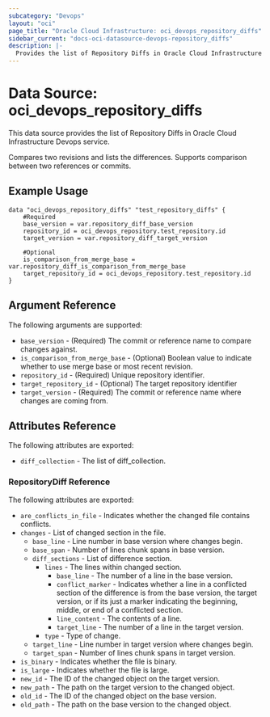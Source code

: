 ```yaml
---
subcategory: "Devops"
layout: "oci"
page_title: "Oracle Cloud Infrastructure: oci_devops_repository_diffs"
sidebar_current: "docs-oci-datasource-devops-repository_diffs"
description: |-
  Provides the list of Repository Diffs in Oracle Cloud Infrastructure Devops service
---
```


# Data Source: oci_devops_repository_diffs
This data source provides the list of Repository Diffs in Oracle Cloud Infrastructure Devops service.

Compares two revisions and lists the differences. Supports comparison between two references or commits.


## Example Usage

```hcl
data "oci_devops_repository_diffs" "test_repository_diffs" {
	#Required
	base_version = var.repository_diff_base_version
	repository_id = oci_devops_repository.test_repository.id
	target_version = var.repository_diff_target_version

	#Optional
	is_comparison_from_merge_base = var.repository_diff_is_comparison_from_merge_base
	target_repository_id = oci_devops_repository.test_repository.id
}
```

## Argument Reference

The following arguments are supported:

* `base_version` - (Required) The commit or reference name to compare changes against.
* `is_comparison_from_merge_base` - (Optional) Boolean value to indicate whether to use merge base or most recent revision.
* `repository_id` - (Required) Unique repository identifier.
* `target_repository_id` - (Optional) The target repository identifier
* `target_version` - (Required) The commit or reference name where changes are coming from.


## Attributes Reference

The following attributes are exported:

* `diff_collection` - The list of diff_collection.

### RepositoryDiff Reference

The following attributes are exported:

* `are_conflicts_in_file` - Indicates whether the changed file contains conflicts.
* `changes` - List of changed section in the file.
	* `base_line` - Line number in base version where changes begin.
	* `base_span` - Number of lines chunk spans in base version.
	* `diff_sections` - List of difference section.
		* `lines` - The lines within changed section.
			* `base_line` - The number of a line in the base version.
			* `conflict_marker` - Indicates whether a line in a conflicted section of the difference is from the base version, the target version, or if its just a marker indicating the beginning, middle, or end of a conflicted section.
			* `line_content` - The contents of a line.
			* `target_line` - The number of a line in the target version.
		* `type` - Type of change.
	* `target_line` - Line number in target version where changes begin.
	* `target_span` - Number of lines chunk spans in target version.
* `is_binary` - Indicates whether the file is binary.
* `is_large` - Indicates whether the file is large.
* `new_id` - The ID of the changed object on the target version.
* `new_path` - The path on the target version to the changed object.
* `old_id` - The ID of the changed object on the base version.
* `old_path` - The path on the base version to the changed object.

